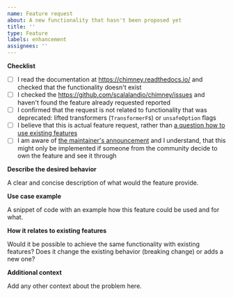 ```yaml
---
name: Feature request
about: A new functionality that hasn't been proposed yet
title: ''
type: Feature
labels: enhancement
assignees: ''
---
```


**Checklist**

- [ ] I read the documentation at https://chimney.readthedocs.io/ and checked that the functionality doesn't exist
- [ ] I checked the https://github.com/scalalandio/chimney/issues and haven't found the feature already requested reported
- [ ] I confirmed that the request is not related to functionality that was deprecated: lifted transformers (`TransformerF`s) or `unsafeOption` flags
- [ ] I believe that this is actual feature request, rather than [a question how to use existing features](https://github.com/scalalandio/chimney/discussions)
- [ ] I am aware of [the maintainer's announcement](https://github.com/scalalandio/chimney/discussions/762) and I understand, that this might only be implemented
      if someone from the community decide to own the feature and see it through

**Describe the desired behavior**

A clear and concise description of what would the feature provide.

**Use case example**

A snippet of code with an example how this feature could be used and for what.

**How it relates to existing features**

Would it be possible to achieve the same functionality with existing features? Does it change the existing behavior (breaking change) or adds a new one?

**Additional context**

Add any other context about the problem here.
